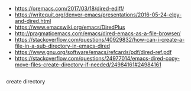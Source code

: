 - https://oremacs.com/2017/03/18/dired-ediff/
- https://writequit.org/denver-emacs/presentations/2016-05-24-elpy-and-dired.html
- https://www.emacswiki.org/emacs/DiredPlus
- http://pragmaticemacs.com/emacs/dired-emacs-as-a-file-browser/
- https://stackoverflow.com/questions/40929832/how-can-i-create-a-file-in-a-sub-directory-in-emacs-dired
- https://www.gnu.org/software/emacs/refcards/pdf/dired-ref.pdf
- https://stackoverflow.com/questions/24977014/emacs-dired-copy-move-files-create-directory-if-needed/24984161#24984161

##

create directory